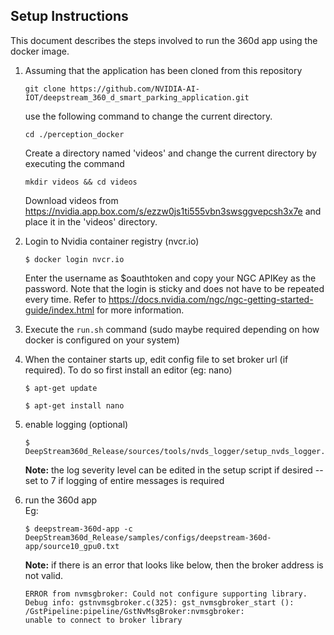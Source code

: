 ## Setup Instructions

This document describes the steps involved to run the 360d app using the docker image.

1. Assuming that the application has been cloned from this repository

       git clone https://github.com/NVIDIA-AI-IOT/deepstream_360_d_smart_parking_application.git
   use the following command to change the current directory.

       cd ./perception_docker

   Create a directory named 'videos' and change the current directory by executing the command 
   
       mkdir videos && cd videos
       
   Download videos from https://nvidia.app.box.com/s/ezzw0js1ti555vbn3swsggvepcsh3x7e and place it in the 'videos' directory.

2. Login to Nvidia container registry (nvcr.io)

       $ docker login nvcr.io

     Enter the username as $oauthtoken and copy your NGC APIKey as the password.
     Note that the login is sticky and does not have to be repeated every time.
     Refer to https://docs.nvidia.com/ngc/ngc-getting-started-guide/index.html for more information. 

3. Execute the `run.sh` command (sudo maybe required depending on how docker is configured on your system)

4. When the container starts up, edit config file to set broker url (if required). To do so first install an editor (eg: nano)

       $ apt-get update
    
       $ apt-get install nano

5. enable logging (optional)

       $ DeepStream360d_Release/sources/tools/nvds_logger/setup_nvds_logger.sh 

    **Note:** the log severity level can be edited in the setup script if desired
    -- set to 7 if logging of entire messages is required

6. run the 360d app<br/>
Eg:

       $ deepstream-360d-app -c DeepStream360d_Release/samples/configs/deepstream-360d-app/source10_gpu0.txt 


   **Note:** if there is an error that looks like below, then the broker address is not valid.

       ERROR from nvmsgbroker: Could not configure supporting library.
       Debug info: gstnvmsgbroker.c(325): gst_nvmsgbroker_start (): /GstPipeline:pipeline/GstNvMsgBroker:nvmsgbroker:
       unable to connect to broker library
